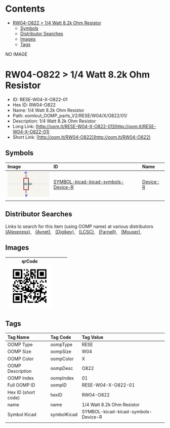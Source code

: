 



Contents
========

* [RW04-O822 > 1/4 Watt 8.2k Ohm Resistor](#rw04-o822--14-watt-82k-ohm-resistor)
	* [Symbols](#symbols)
	* [Distributor Searches](#distributor-searches)
	* [Images](#images)
	* [Tags](#tags)
  
NO IMAGE  
# RW04-O822 > 1/4 Watt 8.2k Ohm Resistor

- ID: RESE-W04-X-O822-01
- Hex ID: RW04-O822
- Name: 1/4 Watt 8.2k Ohm Resistor
- Path: oomlout_OOMP_parts_V2/RESE/W04/X/O822/01/
- Description: 1/4 Watt 8.2k Ohm Resistor
- Long Link: [http://oom.lt/RESE-W04-X-O822-01](http://oom.lt/RESE-W04-X-O822-01)
- Short Link: [http://oom.lt/RW04-O822](http://oom.lt/RW04-O822)

## Symbols
  

|Image|ID|Name|
| :--- | :--- | :--- |
|[![](https://raw.githubusercontent.com/oomlout/oomlout_OOMP_eda_V2/main/SYMBOL/kicad/kicad-symbols/Device/R/image_140.png)](https://github.com/oomlout/oomlout_OOMP_eda_V2/tree/main/SYMBOL/kicad/kicad-symbols/Device/R/)|[SYMBOL-kicad-kicad-symbols-Device-R](https://github.com/oomlout/oomlout_OOMP_eda_V2/tree/main/SYMBOL/kicad/kicad-symbols/Device/R/)|[Device : R](https://github.com/oomlout/oomlout_OOMP_eda_V2/tree/main/SYMBOL/kicad/kicad-symbols/Device/R/)|
||||

## Distributor Searches
  
Links to search for this item (using OOMP name) at various distributors  
[(Aliexpress) ](https://www.aliexpress.com/wholesale?SearchText=11171/4+Watt+8.2k+Ohm+Resistor)&nbsp;&nbsp;&nbsp;[(Avnet) ](https://www.avnet.com/shop/us/search/1/4+Watt+8.2k+Ohm+Resistor)&nbsp;&nbsp;&nbsp;[(Digikey) ](https://www.digikey.co.uk/en/products/result?s=1/4+Watt+8.2k+Ohm+Resistor)&nbsp;&nbsp;&nbsp;[(LCSC) ](https://www.lcsc.com/search?q=1/4+Watt+8.2k+Ohm+Resistor)&nbsp;&nbsp;&nbsp;[(Farnell) ](https://uk.farnell.com/search?st=1/4+Watt+8.2k+Ohm+Resistor)&nbsp;&nbsp;&nbsp;[(Mouser) ](https://www.mouser.com/c/?q=1/4+Watt+8.2k+Ohm+Resistor)&nbsp;&nbsp;&nbsp;
## Images
  

|qrCode<br>[![](https://raw.githubusercontent.com/oomlout/oomlout_OOMP_parts_V2/main/RESE/W04/X/O822/01/qrCode_140.png)](https://github.com/oomlout/oomlout_OOMP_parts_V2/tree/main/RESE/W04/X/O822/01/qrCode.png)||||
| :---: | :---: | :---: | :---: |

## Tags
  

|Tag Name|Tag Code|Tag Value|
| :--- | :--- | :--- |
|OOMP Type|oompType|RESE|
|OOMP Size|oompSize|W04|
|OOMP Color|oompColor|X|
|OOMP Description|oompDesc|O822|
|OOMP Index|oompIndex|01|
|Full OOMP ID|oompID|RESE-W04-X-O822-01|
|Hex ID (short code)|hexID|RW04-O822|
|name|name|1/4 Watt 8.2k Ohm Resistor|
|Symbol Kicad|symbolKicad|SYMBOL-kicad-kicad-symbols-Device-R|
||||
